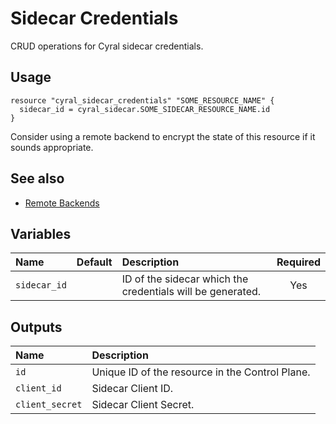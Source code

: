 # Sidecar Credentials

CRUD operations for Cyral sidecar credentials.

## Usage

```hcl
resource "cyral_sidecar_credentials" "SOME_RESOURCE_NAME" {
  sidecar_id = cyral_sidecar.SOME_SIDECAR_RESOURCE_NAME.id
}
```

Consider using a remote backend to encrypt the state of this resource if it sounds appropriate.

## See also

- [Remote Backends](https://www.terraform.io/docs/language/settings/backends/remote.html)

## Variables

| Name         | Default | Description                                                | Required |
| :----------- | :-----: | :--------------------------------------------------------  | :------: |
| `sidecar_id` |         | ID of the sidecar which the credentials will be generated. |   Yes    |

## Outputs

| Name            | Description                                     |
| :-------------- | :---------------------------------------------- |
| `id`            | Unique ID of the resource in the Control Plane. |
| `client_id`     | Sidecar Client ID.                              |
| `client_secret` | Sidecar Client Secret.                          |
